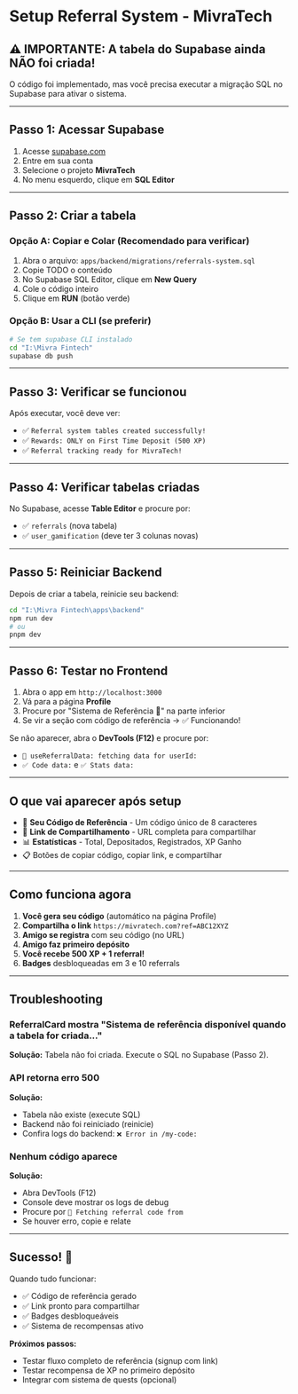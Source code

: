 # Setup Referral System - MivraTech

## ⚠️ IMPORTANTE: A tabela do Supabase ainda NÃO foi criada!

O código foi implementado, mas você precisa executar a migração SQL no Supabase para ativar o sistema.

---

## Passo 1: Acessar Supabase

1. Acesse [supabase.com](https://supabase.com)
2. Entre em sua conta
3. Selecione o projeto **MivraTech**
4. No menu esquerdo, clique em **SQL Editor**

---

## Passo 2: Criar a tabela

### Opção A: Copiar e Colar (Recomendado para verificar)

1. Abra o arquivo: `apps/backend/migrations/referrals-system.sql`
2. Copie TODO o conteúdo
3. No Supabase SQL Editor, clique em **New Query**
4. Cole o código inteiro
5. Clique em **RUN** (botão verde)

### Opção B: Usar a CLI (se preferir)

```bash
# Se tem supabase CLI instalado
cd "I:\Mivra Fintech"
supabase db push
```

---

## Passo 3: Verificar se funcionou

Após executar, você deve ver:
- ✅ `Referral system tables created successfully!`
- ✅ `Rewards: ONLY on First Time Deposit (500 XP)`
- ✅ `Referral tracking ready for MivraTech!`

---

## Passo 4: Verificar tabelas criadas

No Supabase, acesse **Table Editor** e procure por:
- ✅ `referrals` (nova tabela)
- ✅ `user_gamification` (deve ter 3 colunas novas)

---

## Passo 5: Reiniciar Backend

Depois de criar a tabela, reinicie seu backend:

```bash
cd "I:\Mivra Fintech\apps\backend"
npm run dev
# ou
pnpm dev
```

---

## Passo 6: Testar no Frontend

1. Abra o app em `http://localhost:3000`
2. Vá para a página **Profile**
3. Procure por "Sistema de Referência 🎁" na parte inferior
4. Se vir a seção com código de referência → ✅ Funcionando!

Se não aparecer, abra o **DevTools (F12)** e procure por:
- `🔄 useReferralData: fetching data for userId:`
- `✅ Code data:` e `✅ Stats data:`

---

## O que vai aparecer após setup

- 🎁 **Seu Código de Referência** - Um código único de 8 caracteres
- 🔗 **Link de Compartilhamento** - URL completa para compartilhar
- 📊 **Estatísticas** - Total, Depositados, Registrados, XP Ganho
- 📋 Botões de copiar código, copiar link, e compartilhar

---

## Como funciona agora

1. **Você gera seu código** (automático na página Profile)
2. **Compartilha o link** `https://mivratech.com?ref=ABC12XYZ`
3. **Amigo se registra** com seu código (no URL)
4. **Amigo faz primeiro depósito**
5. **Você recebe 500 XP + 1 referral!**
6. **Badges** desbloqueadas em 3 e 10 referrals

---

## Troubleshooting

### ReferralCard mostra "Sistema de referência disponível quando a tabela for criada..."

**Solução:** Tabela não foi criada. Execute o SQL no Supabase (Passo 2).

### API retorna erro 500

**Solução:**
- Tabela não existe (execute SQL)
- Backend não foi reiniciado (reinicie)
- Confira logs do backend: `❌ Error in /my-code:`

### Nenhum código aparece

**Solução:**
- Abra DevTools (F12)
- Console deve mostrar os logs de debug
- Procure por `📍 Fetching referral code from`
- Se houver erro, copie e relate

---

## Sucesso! 🎉

Quando tudo funcionar:
- ✅ Código de referência gerado
- ✅ Link pronto para compartilhar
- ✅ Badges desbloqueáveis
- ✅ Sistema de recompensas ativo

**Próximos passos:**
- Testar fluxo completo de referência (signup com link)
- Testar recompensa de XP no primeiro depósito
- Integrar com sistema de quests (opcional)
